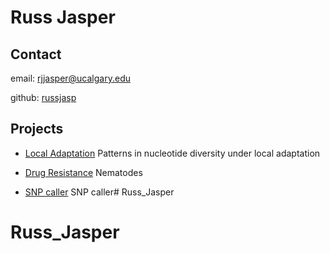 # Russ Jasper

## Contact

email: <rjjasper@ucalgary.edu>

github: [russjasp](https://github.com/russjasp)

## Projects
- [Local Adaptation](https://github.com/russjasp/peaks_n_troughs) Patterns in nucleotide diversity under local adaptation

- [Drug Resistance]() Nematodes

- [SNP caller]() SNP caller# Russ_Jasper
# Russ_Jasper
